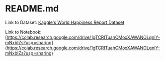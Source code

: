 # README.md

Link to Dataset: [Kaggle's World Happiness Report Dataset](https://www.kaggle.com/datasets/unsdsn/world-happiness)

Link to Notebook: [https://colab.research.google.com/drive/1gTCRITuahCMoxXAWANOLqniY-mNxbIZs?usp=sharing](https://colab.research.google.com/drive/1gTCRITuahCMoxXAWANOLqniY-mNxbIZs?usp=sharing)
